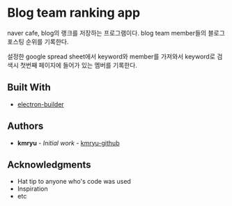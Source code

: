 # Blog team ranking app

naver cafe, blog의 랭크를 저장하는 프로그램이다.
blog team member들의 블로그 포스팅 순위를 기록한다.

설정한 google spread sheet에서 keyword와 member를 가져와서 keyword로 검색시 첫번째
페이지에 들어가 있는 멤버를 기록한다.


## Built With

* [electron-builder](https://github.com/electron-userland/electron-builder)
 

## Authors

* **kmryu** - *Initial work* - [kmryu-github](https://github.com/rkmwiaim)



## Acknowledgments

* Hat tip to anyone who's code was used
* Inspiration
* etc
